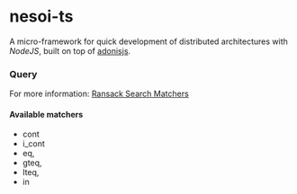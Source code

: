 # nesoi-ts

A micro-framework for quick development of distributed architectures with *NodeJS*, built on top of [adonisjs](https://github.com/adonisjs).

### Query

For more information: [Ransack Search Matchers](https://activerecord-hackery.github.io/ransack/getting-started/search-matches/)

#### Available matchers

- cont
- i_cont
- eq,
- gteq,
- lteq,
- in